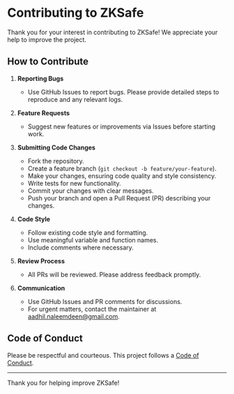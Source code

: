# Contributing to ZKSafe

Thank you for your interest in contributing to ZKSafe! We appreciate your help to improve the project.

## How to Contribute

1. **Reporting Bugs**  
   - Use GitHub Issues to report bugs. Please provide detailed steps to reproduce and any relevant logs.

2. **Feature Requests**  
   - Suggest new features or improvements via Issues before starting work.

3. **Submitting Code Changes**  
   - Fork the repository.  
   - Create a feature branch (`git checkout -b feature/your-feature`).  
   - Make your changes, ensuring code quality and style consistency.  
   - Write tests for new functionality.  
   - Commit your changes with clear messages.  
   - Push your branch and open a Pull Request (PR) describing your changes.

4. **Code Style**  
   - Follow existing code style and formatting.  
   - Use meaningful variable and function names.  
   - Include comments where necessary.

5. **Review Process**  
   - All PRs will be reviewed. Please address feedback promptly.

6. **Communication**  
   - Use GitHub Issues and PR comments for discussions.  
   - For urgent matters, contact the maintainer at aadhil.naleemdeen@gmail.com.

## Code of Conduct

Please be respectful and courteous. This project follows a [Code of Conduct](CODE_OF_CONDUCT.md).

---

Thank you for helping improve ZKSafe!
